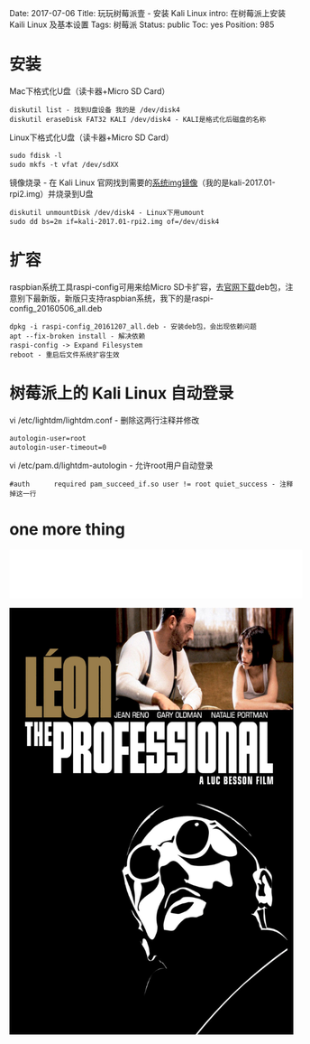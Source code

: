 Date: 2017-07-06
Title: 玩玩树莓派壹 - 安装 Kali Linux
intro: 在树莓派上安装 Kaili Linux 及基本设置
Tags: 树莓派
Status: public
Toc: yes
Position: 985

安装
=======
Mac下格式化U盘（读卡器+Micro SD Card）
```
diskutil list - 找到U盘设备 我的是 /dev/disk4
diskutil eraseDisk FAT32 KALI /dev/disk4 - KALI是格式化后磁盘的名称
```

Linux下格式化U盘（读卡器+Micro SD Card）
```
sudo fdisk -l
sudo mkfs -t vfat /dev/sdXX
```

镜像烧录 - 在 Kali Linux 官网找到需要的<a href="https://www.offensive-security.com/kali-linux-arm-images/" target="_blank">系统img镜像</a>（我的是kali-2017.01-rpi2.img）并烧录到U盘
```
diskutil unmountDisk /dev/disk4 - Linux下用umount
sudo dd bs=2m if=kali-2017.01-rpi2.img of=/dev/disk4
```

扩容
=======
raspbian系统工具raspi-config可用来给Micro SD卡扩容，去<a href="http://archive.raspberrypi.org/debian/pool/main/r/raspi-config/" target="_blank">官网下载</a>deb包，注意别下最新版，新版只支持raspbian系统，我下的是raspi-config_20160506_all.deb
```
dpkg -i raspi-config_20161207_all.deb - 安装deb包，会出现依赖问题
apt --fix-broken install - 解决依赖
raspi-config -> Expand Filesystem
reboot - 重启后文件系统扩容生效
```

树莓派上的 Kali Linux 自动登录
=======
vi /etc/lightdm/lightdm.conf - 删除这两行注释并修改
```
autologin-user=root
autologin-user-timeout=0
```

vi /etc/pam.d/lightdm-autologin - 允许root用户自动登录
```
#auth      required pam_succeed_if.so user != root quiet_success - 注释掉这一行
```

one more thing
=======
<iframe frameborder="no" border="0" marginwidth="0" marginheight="0" width=520 height=86 src="//music.163.com/outchain/player?type=2&id=29542130&auto=0&height=66"></iframe>
<p><img src="/docs/images/leon.jpg" width="520" /></p>
